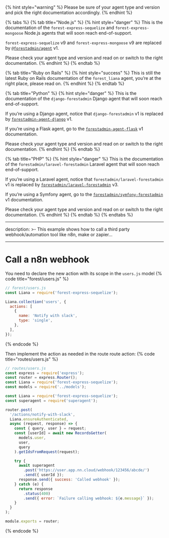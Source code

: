 {% hint style="warning" %}
Please be sure of your agent type and version and pick the right documentation accordingly.
{% endhint %}

{% tabs %}
{% tab title="Node.js" %}
{% hint style="danger" %}
This is the documentation of the `forest-express-sequelize` and `forest-express-mongoose` Node.js agents that will soon reach end-of-support.

`forest-express-sequelize` v9 and `forest-express-mongoose` v9 are replaced by [`@forestadmin/agent`](https://docs.forestadmin.com/developer-guide-agents-nodejs/) v1.

Please check your agent type and version and read on or switch to the right documentation.
{% endhint %}
{% endtab %}

{% tab title="Ruby on Rails" %}
{% hint style="success" %}
This is still the latest Ruby on Rails documentation of the `forest_liana` agent, you’re at the right place, please read on.
{% endhint %}
{% endtab %}

{% tab title="Python" %}
{% hint style="danger" %}
This is the documentation of the `django-forestadmin` Django agent that will soon reach end-of-support.

If you’re using a Django agent, notice that `django-forestadmin` v1 is replaced by [`forestadmin-agent-django`](https://docs.forestadmin.com/developer-guide-agents-python) v1.

If you’re using a Flask agent, go to the [`forestadmin-agent-flask`](https://docs.forestadmin.com/developer-guide-agents-python) v1 documentation.

Please check your agent type and version and read on or switch to the right documentation.
{% endhint %}
{% endtab %}

{% tab title="PHP" %}
{% hint style="danger" %}
This is the documentation of the `forestadmin/laravel-forestadmin` Laravel agent that will soon reach end-of-support.

If you’re using a Laravel agent, notice that `forestadmin/laravel-forestadmin` v1 is replaced by [`forestadmin/laravel-forestadmin`](https://docs.forestadmin.com/developer-guide-agents-php) v3.

If you’re using a Symfony agent, go to the [`forestadmin/symfony-forestadmin`](https://docs.forestadmin.com/developer-guide-agents-php) v1 documentation.

Please check your agent type and version and read on or switch to the right documentation.
{% endhint %}
{% endtab %}
{% endtabs %}

---

description: >-
This example shows how to call a third party webhook/automation tool like n8n, make or zapier…

---

# Call a n8n webhook

You need to declare the new action with its scope in the `users.js` model
{% code title="forest/users.js" %}

```javascript
// forest/users.js
const Liana = require('forest-express-sequelize');

Liana.collection('users', {
  actions: [
    {
      name: 'Notify with slack',
      type: 'single',
    },
  ],
});
```

{% endcode %}

Then implement the action as needed in the route route action:
{% code title="routes/users.js" %}

```javascript
// routes/users.js
const express = require('express');
const router = express.Router();
const Liana = require('forest-express-sequelize');
const models = require('../models');

const Liana = require('forest-express-sequelize');
const superagent = require('superagent');

router.post(
  '/actions/notify-with-slack',
  Liana.ensureAuthenticated,
  async (request, response) => {
    const { query, user } = request;
    const [userId] = await new RecordsGetter(
      models.user,
      user,
      query
    ).getIdsFromRequest(request);

    try {
      await superagent
        .post('https://user.app.nn.cloud/webhook/123456/abcde/')
        .send({ userId });
      response.send({ success: 'Called webhook' });
    } catch (e) {
      return response
        .status(400)
        .send({ error: `Failure calling webhook: ${e.message}` });
    }
  }
);

module.exports = router;
```

{% endcode %}
